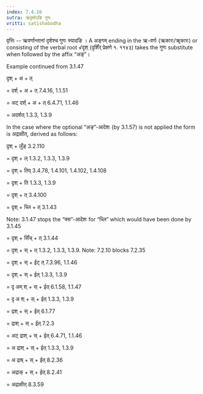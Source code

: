 ```yaml
---
index: 7.4.16
sutra: ऋदृशोऽङि गुणः
vritti: satishabodha
---
```



वृत्तिः -- ऋवर्णान्तानां दृशेश्च गुणः स्यादङि । A अङ्गम् ending in the ऋ-वर्णः (ऋकारः/ॠकारः) or consisting of the verbal root √दृश् (दृशिँर् प्रेक्षणे १. ११४३) takes the गुणः substitute when followed by the affix “अङ्”।


Example continued from 3.1.47


दृश् + अ + त्

= दर्श् + अ + त् 7.4.16, 1.1.51

= अट् दर्श् + अ + त् 6.4.71, 1.1.46

= अदर्शत् 1.3.3, 1.3.9


In the case where the optional “अङ्”-आदेशः (by 3.1.57) is not applied the form is अद्राक्षीत्, derived as follows:


दृश् + लुँङ् 3.2.110

= दृश् + ल् 1.3.2, 1.3.3, 1.3.9

= दृश् + तिप् 3.4.78, 1.4.101, 1.4.102, 1.4.108

= दृश् + ति 1.3.3, 1.3.9

= दृश् + त् 3.4.100

= दृश् + च्लि + त् 3.1.43

Note: 3.1.47 stops the “क्स”-आदेशः for “च्लि” which would have been done by 3.1.45

= दृश् + सिँच् + त् 3.1.44

= दृश् + स् + त् 1.3.2, 1.3.3, 1.3.9. Note: 7.2.10 blocks 7.2.35

= दृश् + स् + ईट् त् 7.3.96, 1.1.46

= दृश् + स् + ईत् 1.3.3, 1.3.9

= दृ अम् श् + स् + ईत् 6.1.58, 1.1.47

= दृ अ श् + स् + ईत् 1.3.3, 1.3.9

= द्रश् + स् + ईत् 6.1.77

= द्राश् + स् + ईत् 7.2.3

= अट् द्राश् + स् + ईत् 6.4.71, 1.1.46

= अ द्राश् + स् + ईत् 1.3.3, 1.3.9

= अ द्राष् + स् + ईत् 8.2.36

= अद्राक् + स् + ईत् 8.2.41

= अद्राक्षीत् 8.3.59

